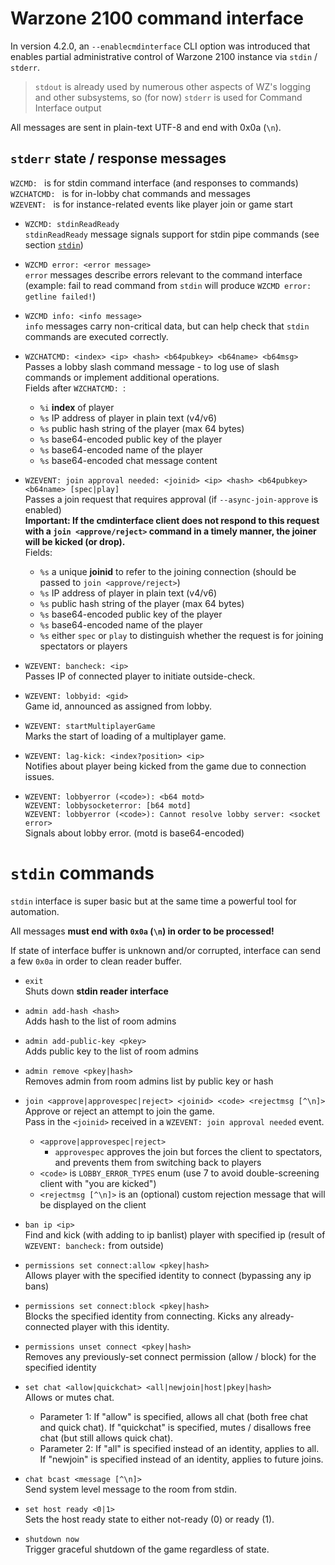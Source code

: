 # Warzone 2100 command interface

In version 4.2.0, an `--enablecmdinterface` CLI option was introduced that enables
partial administrative control of Warzone 2100 instance via `stdin` / `stderr`.

> `stdout` is already used by numerous other aspects of WZ's logging and other subsystems, so (for now) `stderr` is used for Command Interface output

All messages are sent in plain-text UTF-8 and end with 0x0a (`\n`).

## `stderr` state / response messages

`WZCMD: ` is for stdin command interface (and responses to commands)\
`WZCHATCMD: ` is for in-lobby chat commands and messages\
`WZEVENT: ` is for instance-related events like player join or game start

* `WZCMD: stdinReadReady`\
	`stdinReadReady` message signals support for stdin pipe commands
	(see section [`stdin`](#stdin-commands))

* `WZCMD error: <error message>`\
	`error` messages describe errors relevant to the command interface\
	(example: fail to read command from `stdin` will produce `WZCMD error: getline failed!`)

* `WZCMD info: <info message>`\
	`info` messages carry non-critical data, but can help check that
	`stdin` commands are executed correctly.

* `WZCHATCMD: <index> <ip> <hash> <b64pubkey> <b64name> <b64msg>`\
	Passes a lobby slash command message - to log use of slash commands or implement additional operations.\
	Fields after `WZCHATCMD: `:
	- `%i` **index** of player
	- `%s` IP address of player in plain text (v4/v6)
	- `%s` public hash string of the player (max 64 bytes)
	- `%s` base64-encoded public key of the player
	- `%s` base64-encoded name of the player
	- `%s` base64-encoded chat message content

* `WZEVENT: join approval needed: <joinid> <ip> <hash> <b64pubkey> <b64name> [spec|play]`\
	Passes a join request that requires approval (if `--async-join-approve` is enabled)\
	**Important: If the cmdinterface client does not respond to this request with a `join <approve/reject>` command in a timely manner, the joiner will be kicked (or drop).**\
	Fields:
	- `%s` a unique **joinid** to refer to the joining connection (should be passed to `join <approve/reject>`)
	- `%s` IP address of player in plain text (v4/v6)
	- `%s` public hash string of the player (max 64 bytes)
	- `%s` base64-encoded public key of the player
	- `%s` base64-encoded name of the player
	- `%s` either `spec` or `play` to distinguish whether the request is for joining spectators or players

* `WZEVENT: bancheck: <ip>`\
	Passes IP of connected player to initiate outside-check.

* `WZEVENT: lobbyid: <gid>`\
	Game id, announced as assigned from lobby.

* `WZEVENT: startMultiplayerGame`\
	Marks the start of loading of a multiplayer game.

* `WZEVENT: lag-kick: <index?position> <ip>`\
	Notifies about player being kicked from the game due to connection issues.

* `WZEVENT: lobbyerror (<code>): <b64 motd>`\
  `WZEVENT: lobbysocketerror: [b64 motd]`\
  `WZEVENT: lobbyerror (<code>): Cannot resolve lobby server: <socket error>`\
	Signals about lobby error. (motd is base64-encoded)

# `stdin` commands

`stdin` interface is super basic but at the same time a powerful tool for automation.

All messages **must end with `0x0a` (`\n`) in order to be processed!**

If state of interface buffer is unknown and/or corrupted, interface can send a few `0x0a` in order to clean reader buffer.

* `exit`\
	Shuts down **stdin reader interface**

* `admin add-hash <hash>`\
	Adds hash to the list of room admins

* `admin add-public-key <pkey>`\
	Adds public key to the list of room admins

* `admin remove <pkey|hash>`\
	Removes admin from room admins list by public key or hash

* `join <approve|approvespec|reject> <joinid> <code> <rejectmsg [^\n]>`\
	Approve or reject an attempt to join the game.\
	Pass in the `<joinid>` received in a `WZEVENT: join approval needed` event.
  	- `<approve|approvespec|reject>`
  	  - `approvespec` approves the join but forces the client to spectators, and prevents them from switching back to players
	- `<code>` is `LOBBY_ERROR_TYPES` enum (use 7 to avoid double-screening client with "you are kicked")
	- `<rejectmsg [^\n]>` is an (optional) custom rejection message that will be displayed on the client

* `ban ip <ip>`\
	Find and kick (with adding to ip banlist) player with specified ip
	(result of `WZEVENT: bancheck:` from outside)

* `permissions set connect:allow <pkey|hash>`\
	Allows player with the specified identity to connect (bypassing any ip bans)

* `permissions set connect:block <pkey|hash>`\
	Blocks the specified identity from connecting. Kicks any already-connected player with this identity.

* `permissions unset connect <pkey|hash>`\
	Removes any previously-set connect permission (allow / block) for the specified identity

* `set chat <allow|quickchat> <all|newjoin|host|pkey|hash>`\
	Allows or mutes chat.
	- Parameter 1: If "allow" is specified, allows all chat (both free chat and quick chat). If "quickchat" is specified, mutes / disallows free chat (but still allows quick chat).
	- Parameter 2: If "all" is specified instead of an identity, applies to all. If "newjoin" is specified instead of an identity, applies to future joins.
	
* `chat bcast <message [^\n]>`\
	Send system level message to the room from stdin.

* `set host ready <0|1>`\
	Sets the host ready state to either not-ready (0) or ready (1).

* `shutdown now`\
	Trigger graceful shutdown of the game regardless of state.

